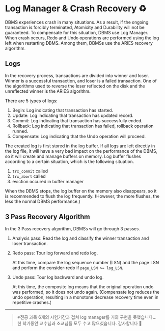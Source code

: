 # Log Manager & Crash Recovery ♻

DBMS experiences crash in many situations. As a result, if the ongoing transaction is forcibly terminated, Atomicity and Durability will not be guaranteed. To compensate for this situation, DBMS use Log Manager. When crash occurs, Redo and Undo operations are performed using the log left when restarting DBMS. Among them, DBMSs use the ARIES recovery algorithm.

## Logs

In the recovery process, transactions are divided into winner and loser. Winner is a successful transaction, and loser is a failed transaction. One of the algorithms used to reverse the loser reflected on the disk and the unreflected winner is the ARIES algorithm.

There are 5 types of logs:

1. Begin: Log indicating that transaction has started.
2. Update: Log indicating that transaction has updated record.
3. Commit: Log indicating that transaction has successfully ended.
4. Rollback: Log indicating that transaction has failed, rollback operation runned.
5. Compensate: Log indicating that the Undo operation will proceed.

The created log is first stored in the log buffer. If all logs are left directly in the log file, it will have a very bad impact on the performance of the DBMS, so it will create and manage buffers on memory. Log buffer flushes according to a certain situation, which is the following situation.

1. `trx_commit` called
2. `trx_abort` called
3. eviction occured in buffer manager

When the DBMS stops, the log buffer on the memory also disappears, so it is recommended to flush the log frequently. (However, the more flushes, the less the normal DBMS performance.)

## 3 Pass Recovery Algorithm

In the 3 Pass recovery algorithm, DBMSs will go through 3 passes.

1. Analysis pass: Read the log and classify the winner transaction and loser transaction.

2. Redo pass: Tour log forward and redo log.

    At this time, compare the log sequence number (LSN) and the page LSN and perform the consider-redo if `page_LSN >= log_LSN`.

3. Undo pass: Tour log backward and undo log.

    At this time, the composite log means that the original operation undo was performed, so it does not undo again. (Compensate log reduces the undo operation, resulting in a monotone decrease recovery time even in repetitive crashes.)

---

> ※전공 과목 6개의 시험기간과 겹쳐 log manager를 거의 구현을 못했습니다... 한 학기동안 교수님과 조교님들 모두 수고 많으셨습니다. 감사합니다 🙇
